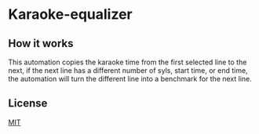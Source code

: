 # Karaoke-equalizer
## How it works
This automation copies the karaoke time from the first selected line to the next, if the next line has a different number of syls, start time, or end time, the automation will turn the different line into a benchmark for the next line.
## License
[MIT](https://github.com/ridwanchaniago84/Karaoke-equalizer/blob/main/LICENSE)
